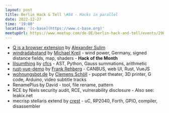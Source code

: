 ```yaml
---
layout: post
title: Berlin Hack & Tell \#84 - Hacks in parallel
date: 2022-12-27
time: '19:00'
location: '[c-base](https://www.c-base.org)'
meetupUrl: https://www.meetup.com/de-DE/berlin-hack-and-tell/events/290351607/
---
```




* [Q is a browser extension](https://github.com/soulim/q) by [Alexander Sulim](https://github.com/soulim)
* [windradabstand](https://github.com/michaelkreil/windrandabstand) by [Michael Kreil](https://github.com/michaelkreil) - wind power, Germany, signed distance fields, map, shaders - **Hack of the Month**
* [lilsumthing](https://github.com/cfcs/lilsumthing) by [cfcs](https://github.com/cfcs) - AST, Python, Gauss summations, arithmetic
* [rust-vue-demo](https://github.com/frehberg/rust-vue-demo) by [Frank Rehberg](https://github.com/frehberg) - CANBUS, web UI, Rust, VueJS
* [wohnungsbot.de](https://wohnungsbot.de) by [Clemens Schöll](https://github.com/neopostmodern) - puppet theater, 3D printer, G code, Arduino, video subtitle tracks
* RenamePlus by David - tool, file rename, pattern
* RCE  by Niels security audit, RCE, vulnerability disclosure - Also see: leakix.net
* mecrisp stellaris extend by [crest](https://github.com/crest) - uC, RP2040, Forth, GPIO, compiler, disassembler
